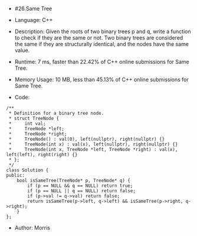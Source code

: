 * #26.Same Tree
* Language: C++

* Description: Given the roots of two binary trees p and q, write a function to check if they are the same or not.
Two binary trees are considered the same if they are structurally identical, and the nodes have the same value.
* Runtime: 7 ms, faster than 22.42% of C++ online submissions for Same Tree.
* Memory Usage: 10 MB, less than 45.13% of C++ online submissions for Same Tree.

* Code:
```
/**
 * Definition for a binary tree node.
 * struct TreeNode {
 *     int val;
 *     TreeNode *left;
 *     TreeNode *right;
 *     TreeNode() : val(0), left(nullptr), right(nullptr) {}
 *     TreeNode(int x) : val(x), left(nullptr), right(nullptr) {}
 *     TreeNode(int x, TreeNode *left, TreeNode *right) : val(x), left(left), right(right) {}
 * };
 */
class Solution {
public:
    bool isSameTree(TreeNode* p, TreeNode* q) {
        if (p == NULL && q == NULL) return true;
        if (p == NULL || q == NULL) return false;
        if (p->val != q->val) return false;
        return isSameTree(p->left, q->left) && isSameTree(p->right, q->right);
    }
};
```

* Author: Morris
